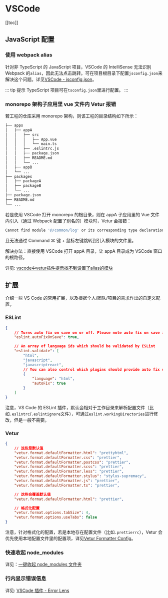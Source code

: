 # VSCode

[[toc]]

## JavaScript 配置

### 使用 webpack alias

针对非 TypeScript 的 JavaScript 项目，VSCode 的 IntelliSense 无法识别 Webpack 的`alias`，因此无法点击跳转。可在项目根目录下配置`jsconfig.json`来解决这个问题。详见[VSCode - jsconfig.json](https://code.visualstudio.com/docs/languages/jsconfig)。

::: tip 提示
TypeScript 项目可在`tsconfig.json`里进行配置。
:::

### monorepo 架构子应用里 vue 文件内 Vetur 报错

若工程的仓库采用 monorepo 架构，则该工程的目录结构如下所示：

```txt
├── apps
│   ├── appA
│   │   ├── src
│   │   │   ├── App.vue
│   │   │   └── main.ts
│   │   ├── .eslintrc.js
│   │   ├── package.json
│   │   ├── README.md
│   │   └── ...
│   ├── appB
│   └── ...
├── packages
│   ├── packageA
│   ├── packageB
│   └── ...
├── package.json
├── README.md
└── ...
```

若是使用 VSCode 打开 monorepo 的根目录，则在 appA 子应用里的 Vue 文件内引入（通过 Webpack 配置了别名的）模块时，Vetur 会报错：

```js
Cannot find module '@/common/log' or its corresponding type declarations.
```

且无法通过 Command ⌘ 键 + 鼠标左键跳转到引入模块的文件里。

解决办法：直接使用 VSCode 打开 appA 目录，让 appA 目录成为 VSCode 窗口的根路径。

详见: [vscode中vetur插件提示找不到设置了alias的模块](https://segmentfault.com/q/1010000021004226)

## 扩展

介绍一些 VS Code 的常用扩展，以及根据个人/团队/项目的需求作出的自定义配置。

### ESLint

```json
{
    // Turns auto fix on save on or off. Please note auto fix on save is only available if VS Code's files.autoSave is either off, onFocusChange or onWindowChange. It will not work with afterDelay.
    "eslint.autoFixOnSave": true,

    // An array of language ids which should be validated by ESLint
    "eslint.validate": [
        "html",
        "javascript",
        "javascriptreact",
        // You can also control which plugins should provide auto fix support. To do so simply provide an object literal in the validate setting with the properties language and autoFix instead of a simple string.
        {
            "language": "html",
            "autoFix": true
        }
    ]
}
```

注意，VS Code 的 ESLint 插件，默认会相对于工作目录来解析配置文件（比如`.eslintrc`/`.eslintignore`文件），可通过`eslint.workingDirectories`进行修改，但是一般不需要。

### Vetur

```json
{
    // 这些是默认值
    "vetur.format.defaultFormatter.html": "prettyhtml",
    "vetur.format.defaultFormatter.css": "prettier",
    "vetur.format.defaultFormatter.postcss": "prettier",
    "vetur.format.defaultFormatter.scss": "prettier",
    "vetur.format.defaultFormatter.less": "prettier",
    "vetur.format.defaultFormatter.stylus": "stylus-supremacy",
    "vetur.format.defaultFormatter.js": "prettier",
    "vetur.format.defaultFormatter.ts": "prettier",

    // 这些会覆盖默认值
    "vetur.format.defaultFormatter.html": "prettier",

    // 格式化配置
    "vetur.format.options.tabSize": 4,
    "vetur.format.options.useTabs": false
}
```

注意，针对格式化的配置，若是本地存在配置文件（比如`.prettierrc`），Vetur 会优先使用本地配置文件里的配置项，详见[Vetur Formatter Config](https://vuejs.github.io/vetur/formatting.html#settings)。

### 快速收起 node_modules

详见：[一键收起 node_modules 文件夹](https://zhuanlan.zhihu.com/p/176873873)

### 行内显示错误信息

详见: [VSCode 插件 - Error Lens](https://marketplace.visualstudio.com/items?itemName=usernamehw.errorlens)
